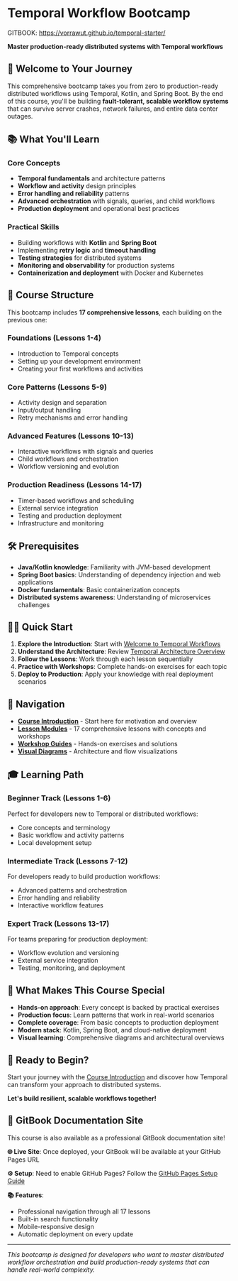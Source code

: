 # Temporal Workflow Bootcamp

GITBOOK: https://vorrawut.github.io/temporal-starter/

**Master production-ready distributed systems with Temporal workflows**

## 🚀 Welcome to Your Journey

This comprehensive bootcamp takes you from zero to production-ready distributed workflows using Temporal, Kotlin, and Spring Boot. By the end of this course, you'll be building **fault-tolerant, scalable workflow systems** that can survive server crashes, network failures, and entire data center outages.

## 📚 What You'll Learn

### Core Concepts
- **Temporal fundamentals** and architecture patterns
- **Workflow and activity** design principles
- **Error handling and reliability** patterns
- **Advanced orchestration** with signals, queries, and child workflows
- **Production deployment** and operational best practices

### Practical Skills
- Building workflows with **Kotlin** and **Spring Boot**
- Implementing **retry logic** and **timeout handling**
- **Testing strategies** for distributed systems
- **Monitoring and observability** for production systems
- **Containerization and deployment** with Docker and Kubernetes

## 🎯 Course Structure

This bootcamp includes **17 comprehensive lessons**, each building on the previous one:

### **Foundations (Lessons 1-4)**
- Introduction to Temporal concepts
- Setting up your development environment
- Creating your first workflows and activities

### **Core Patterns (Lessons 5-9)**
- Activity design and separation
- Input/output handling
- Retry mechanisms and error handling

### **Advanced Features (Lessons 10-13)**
- Interactive workflows with signals and queries
- Child workflows and orchestration
- Workflow versioning and evolution

### **Production Readiness (Lessons 14-17)**
- Timer-based workflows and scheduling
- External service integration
- Testing and production deployment
- Infrastructure and monitoring

## 🛠 Prerequisites

- **Java/Kotlin knowledge**: Familiarity with JVM-based development
- **Spring Boot basics**: Understanding of dependency injection and web applications
- **Docker fundamentals**: Basic containerization concepts
- **Distributed systems awareness**: Understanding of microservices challenges

## 🏃‍♂️ Quick Start

1. **Explore the Introduction**: Start with [Welcome to Temporal Workflows](class/Introduction.md)
2. **Understand the Architecture**: Review [Temporal Architecture Overview](class/temporal-architecture.md)
3. **Follow the Lessons**: Work through each lesson sequentially
4. **Practice with Workshops**: Complete hands-on exercises for each topic
5. **Deploy to Production**: Apply your knowledge with real deployment scenarios

## 📖 Navigation

- **[Course Introduction](class/Introduction.md)** - Start here for motivation and overview
- **[Lesson Modules](class/modules/)** - 17 comprehensive lessons with concepts and workshops
- **[Workshop Guides](class/workshop/)** - Hands-on exercises and solutions
- **[Visual Diagrams](class/intro-diagram.md)** - Architecture and flow visualizations

## 🎓 Learning Path

### **Beginner Track** (Lessons 1-6)
Perfect for developers new to Temporal or distributed workflows:
- Core concepts and terminology
- Basic workflow and activity patterns
- Local development setup

### **Intermediate Track** (Lessons 7-12)
For developers ready to build production workflows:
- Advanced patterns and orchestration
- Error handling and reliability
- Interactive workflow features

### **Expert Track** (Lessons 13-17)
For teams preparing for production deployment:
- Workflow evolution and versioning
- External service integration
- Testing, monitoring, and deployment

## 🌟 What Makes This Course Special

- **Hands-on approach**: Every concept is backed by practical exercises
- **Production focus**: Learn patterns that work in real-world scenarios
- **Complete coverage**: From basic concepts to production deployment
- **Modern stack**: Kotlin, Spring Boot, and cloud-native deployment
- **Visual learning**: Comprehensive diagrams and architectural overviews

## 🚀 Ready to Begin?

Start your journey with the [Course Introduction](class/Introduction.md) and discover how Temporal can transform your approach to distributed systems.

**Let's build resilient, scalable workflows together!**

## 📖 **GitBook Documentation Site**

This course is also available as a professional GitBook documentation site! 

**🌐 Live Site**: Once deployed, your GitBook will be available at your GitHub Pages URL

**⚙️ Setup**: Need to enable GitHub Pages? Follow the [GitHub Pages Setup Guide](GITHUB_PAGES_SETUP.md)

**📚 Features**:
- Professional navigation through all 17 lessons
- Built-in search functionality
- Mobile-responsive design
- Automatic deployment on every update

---

*This bootcamp is designed for developers who want to master distributed workflow orchestration and build production-ready systems that can handle real-world complexity.*

<!-- GitBook deployment triggered at Fri Jul 25 16:07:23 +07 2025 -->
